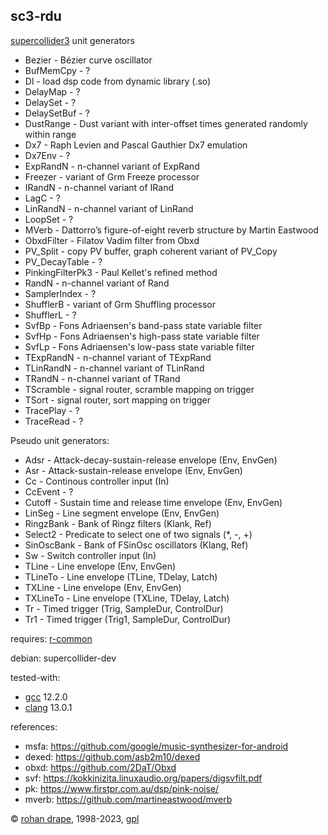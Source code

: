 sc3-rdu
-------

[supercollider3](http://audiosynth.com/) unit generators

- Bezier - Bézier curve oscillator
- BufMemCpy - ?
- Dl - load dsp code from dynamic library (.so)
- DelayMap - ?
- DelaySet - ?
- DelaySetBuf - ?
- DustRange - Dust variant with inter-offset times generated randomly within range
- Dx7 - Raph Levien and Pascal Gauthier Dx7 emulation
- Dx7Env - ?
- ExpRandN - n-channel variant of ExpRand
- Freezer - variant of Grm Freeze processor
- IRandN - n-channel variant of IRand
- LagC - ?
- LinRandN - n-channel variant of LinRand
- LoopSet - ?
- MVerb - Dattorro’s figure-of-eight reverb structure by Martin Eastwood
- ObxdFilter - Filatov Vadim filter from Obxd
- PV\_Split - copy PV buffer, graph coherent variant of PV_Copy
- PV\_DecayTable - ?
- PinkingFilterPk3 - Paul Kellet's refined method
- RandN - n-channel variant of Rand
- SamplerIndex - ?
- ShufflerB - variant of Grm Shuffling processor
- ShufflerL - ?
- SvfBp - Fons Adriaensen's band-pass state variable filter
- SvfHp - Fons Adriaensen's high-pass state variable filter
- SvfLp - Fons Adriaensen's low-pass state variable filter
- TExpRandN - n-channel variant of TExpRand
- TLinRandN - n-channel variant of TLinRand
- TRandN - n-channel variant of TRand
- TScramble - signal router, scramble mapping on trigger
- TSort - signal router, sort mapping on trigger
- TracePlay - ?
- TraceRead - ?

Pseudo unit generators:

- Adsr - Attack-decay-sustain-release envelope (Env, EnvGen)
- Asr - Attack-sustain-release envelope (Env, EnvGen)
- Cc - Continous controller input (In)
- CcEvent - ?
- Cutoff - Sustain time and release time envelope (Env, EnvGen)
- LinSeg - Line segment envelope (Env, EnvGen)
- RingzBank - Bank of Ringz filters (Klank, Ref)
- Select2 - Predicate to select one of two signals (*, -, +)
- SinOscBank - Bank of FSinOsc oscillators (Klang, Ref)
- Sw - Switch controller input (In)
- TLine - Line envelope (Env, EnvGen)
- TLineTo - Line envelope (TLine, TDelay, Latch)
- TXLine - Line envelope (Env, EnvGen)
- TXLineTo - Line envelope (TXLine, TDelay, Latch)
- Tr - Timed trigger (Trig, SampleDur, ControlDur)
- Tr1 - Timed trigger (Trig1, SampleDur, ControlDur)

requires: [r-common](?t=r-common)

debian: supercollider-dev

tested-with:

- [gcc](http://gcc.gnu.org/) 12.2.0
- [clang](https://clang.llvm.org/) 13.0.1

references:

- msfa: <https://github.com/google/music-synthesizer-for-android>
- dexed: <https://github.com/asb2m10/dexed>
- obxd: <https://github.com/2DaT/Obxd>
- svf: <https://kokkinizita.linuxaudio.org/papers/digsvfilt.pdf>
- pk: <https://www.firstpr.com.au/dsp/pink-noise/>
- mverb: <https://github.com/martineastwood/mverb>

© [rohan drape](http://rohandrape.net/), 1998-2023, [gpl](http://gnu.org/copyleft/)
